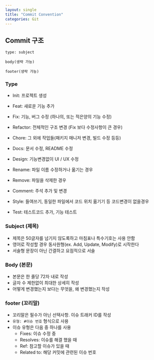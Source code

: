 ```yaml
---
layout: single
title: "Commit Convention"
categories: Git
---
```


## Commit 구조
```
type: subject

body(생략 가능)

footer(생략 가능)
```

### Type
- Init: 프로젝트 생성
- Feat: 새로운 기능 추가
- Fix: 기능, 버그 수정 (하나의, 또는 적은양의 기능 수정)
- Refactor: 전체적인 구조 변경 (Fix 보다 수정사항이 큰 경우)
- Chore: 그 외에 작업들(패키지 매니저 변경, 빌드 수정 등등)


- Docs: 문서 수정, README 수정
- Design: 기능변경없이 UI / UX 수정
- Rename: 파일 이름 수정하거나 옮기는 경우
- Remove: 파일을 삭제한 경우
- Comment: 주석 추가 및 변경
- Style: 들여쓰기, 동일한 파일에서 코드 위치 옮기기 등 코드변경이 없을경우
- Test: 테스트코드 추가, 기능 테스트

### Subject (제목)
- 제목은 50글자를 넘기지 않도록하고 마침표나 특수기호는 사용 안함
- 영어로 작성할 경우 동사원형(ex. Add, Update, Modify)로 시작한다
- 서술형 문장이 아닌 간결하고 요점적으로 서술

### Body (본문)
- 본문은 한 줄당 72자 내로 작성
- 글자 수 제한없이 최대한 상세히 작성
- 어떻게 변경했는지 보다는 무엇을, 왜 변경했는지 작성

### footer (꼬리말)
- 꼬리말은 필수가 아닌 선택사항. 이슈 트래커 ID를 작성
- `유형: #이슈 번호` 형식으로 사용
- 이슈 유형은 다음 중 하나를 사용
    - Fixes: 이슈 수정 중
    - Resolves: 이슈를 해결 했을 때
    - Ref: 참고할 이슈가 있을 때
    - Related to: 해당 커밋에 관련된 이슈 번호
